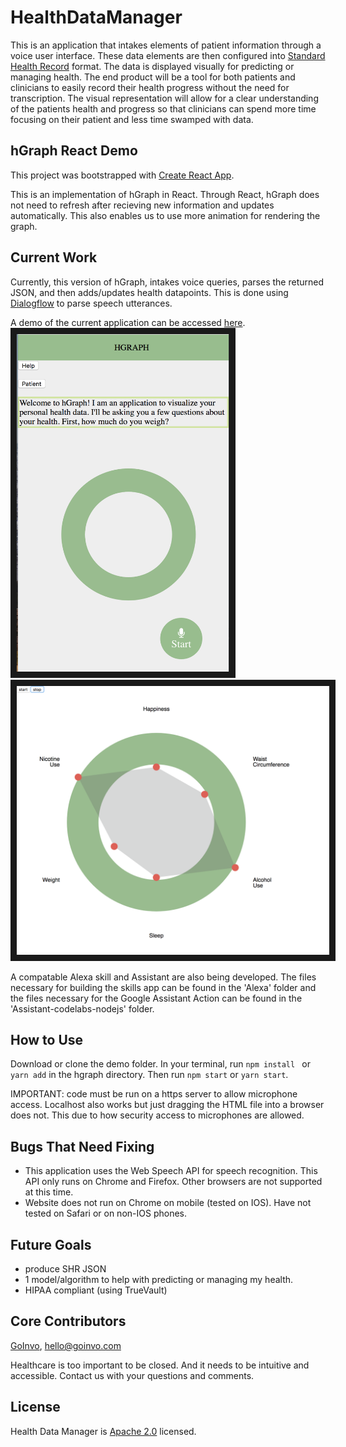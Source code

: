 # HealthDataManager
This is an application that intakes elements of patient information through a voice user interface. These data elements are then configured into [Standard Health Record](http://standardhealthrecord.org) format. The data is displayed visually for predicting or managing health. The end product will be a tool for both patients and clinicians to easily record their health progress without the need for transcription. The visual representation will allow for a clear understanding of the patients health and progress so that clinicians can spend more time focusing on their patient and less time swamped with data. 

## hGraph React Demo
This project was bootstrapped with [Create React App](https://github.com/facebookincubator/create-react-app).

This is an implementation of hGraph in React. Through React, hGraph does not need to refresh after recieving new information and updates automatically. This also enables us to use more animation for rendering the graph. 

## Current Work
Currently, this version of hGraph, intakes voice queries, parses the returned JSON, and then adds/updates health datapoints. This is done using [Dialogflow](https://dialogflow.com) to parse speech utterances.

A demo of the current application can be accessed [here](https://goinvo.github.io/HealthDataManager/). <br>
<img src="images/ui-proto.png" alt="app interface" width="340" height="540" border="10" />
 <img src="images/hgraph_react.png" alt="hgraph demo" width="500" height="430" border="10" />
 
A compatable Alexa skill and Assistant are also being developed. The files necessary for building the skills app can be found in the 'Alexa' folder and the files necessary for the Google Assistant Action can be found in the 'Assistant-codelabs-nodejs' folder.
 
## How to Use
Download or clone the demo folder. In your terminal, run ```npm install ``` or ```yarn add``` in the hgraph directory. Then run ```npm start``` or ```yarn start```. 

IMPORTANT: code must be run on a https server to allow microphone access. Localhost also works but just dragging the HTML file into a browser does not. This due to how security access to microphones are allowed.

## Bugs That Need Fixing
- This application uses the Web Speech API for speech recognition. This API only runs on Chrome and Firefox. Other browsers are not supported at this time. 
- Website does not run on Chrome on mobile (tested on IOS). Have not tested on Safari or on non-IOS phones.

## Future Goals 
- produce SHR JSON
- 1 model/algorithm to help with predicting or managing my health.
- HIPAA compliant (using TrueVault)

## Core Contributors
[GoInvo](http://www.goinvo.com/), [hello@goinvo.com](mailto:hello@goinvo.com)

Healthcare is too important to be closed. And it needs to be intuitive and accessible. Contact us with your questions and comments.

## License
Health Data Manager is [Apache 2.0](https://github.com/goinvo/HealthDataManager/blob/master/LICENSE) licensed.


